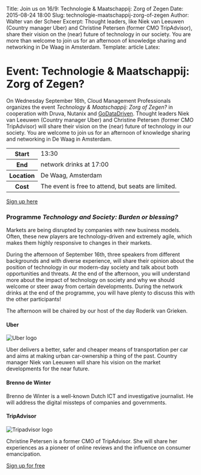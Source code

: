 Title: Join us on 16/9: Technologie & Maatschappij: Zorg of Zegen
Date: 2015-08-24 18:00
Slug: technologie-maatschappij-zorg-of-zegen
Author: Walter van der Scheer
Excerpt: Thought leaders, like Niek van Leeuwen (Country manager Uber) and Christine Petersen (former CMO TripAdvisor), share their vision on the (near) future of technology in our society. You are more than welcome to join us for an afternoon of knowledge sharing and networking in De Waag in Amsterdam.
Template: article
Latex:

# Event: Technologie & Maatschappij: Zorg of Zegen? 

<span class="lead">On Wednesday September 16th, Cloud Management Professionals organizes the event
*Technology & Maatschappij: Zorg of Zegen?* in cooperation with Druva, Nutanix and
[GoDataDriven](http://www.godatadriven.com). Thought leaders Niek van Leeuwen (Country manager Uber)
and Christine Petersen (former CMO TripAdvisor) will share their vision on the (near) future of
technology in our society. You are welcome to join us for an afternoon of knowledge sharing and
networking in De Waag in Amsterdam.</span>

<table class="table table-condensed">
 <tr><th>Start</th><td>13:30</td>
 <tr><th>End</th><td> network drinks at 17:00 </td></tr>
 <tr><th>Location</th><td>De Waag, Amsterdam</td></tr>
 <tr><th>Cost</th><td>The event is free to attend, but seats are limited.
</td></tr>
 </table>
 
[Sign up here](https://www.eventbrite.nl/e/tickets-technologie-maatschappij-zorg-of-zegen-17635190329?utm_campaign=order_confirm&utm_medium=email&ref=GoDataDriven&utm_source=GDDblog&utm_term=eventname)

### Programme *Technology and Society: Burden or blessing?*

Markets are being disrupted by companies with new business models. Often, these new players are
technology-driven and extremely agile, which makes them highly responsive to changes in their
markets.

During the afternoon of September 16th, three speakers from different backgrounds and with diverse
experience, will share their opinion about the position of technology in our modern-day society and
talk about both opportunities and threats. At the end of the afternoon, you will understand more
about the impact of technology on society and why we should welcome or steer away from certain
developments. During the network drinks at the end of the programme, you will have plenty to discuss
this with the other participants!

The afternoon will be chaired by our host of the day Roderik van Grieken. 

#### Uber
![Uber logo](static/images/uber-logo.jpg)

Uber delivers a better, safer and cheaper means of transportation per car and aims at making urban
car-ownership a thing of the past. Country manager Niek van Leeuwen will share his vision on the
market developments for the near future.

#### Brenno de Winter

Brenno de Winter is a well-known Dutch ICT and investigative journalist. He will address the digital
missteps of companies and governments.

#### TripAdvisor
![Tripadvisor logo](static/images/tripadvisor_logo.png)

Christine Petersen is a former CMO of TripAdvisor. She will share her experiences as a pioneer of
online reviews and the influence on consumer emancipation.

[Sign up for free](https://www.eventbrite.nl/e/tickets-technologie-maatschappij-zorg-of-zegen-17635190329?utm_campaign=order_confirm&utm_medium=email&ref=GoDataDriven&utm_source=GDDblog&utm_term=eventname)

